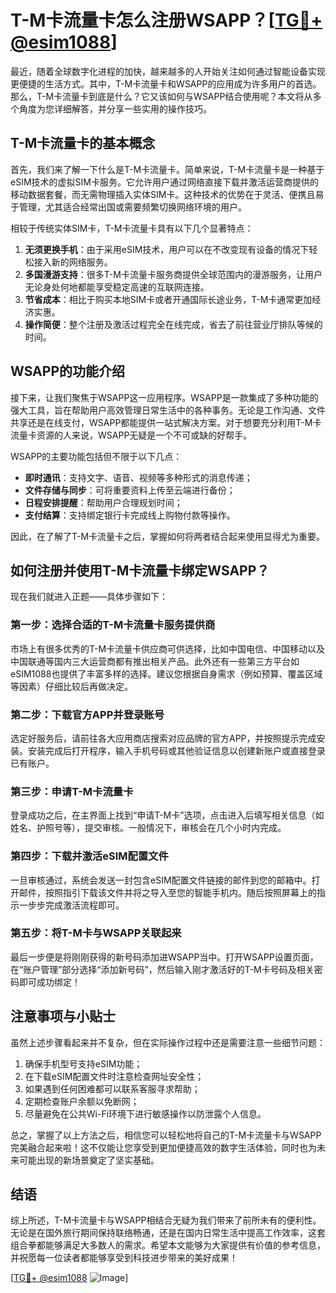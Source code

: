 # T-M卡流量卡怎么注册WSAPP？[[TG💪+ @esim1088](https://t.me/s/esim1088)]

最近，随着全球数字化进程的加快，越来越多的人开始关注如何通过智能设备实现更便捷的生活方式。其中，T-M卡流量卡和WSAPP的应用成为许多用户的首选。那么，T-M卡流量卡到底是什么？它又该如何与WSAPP结合使用呢？本文将从多个角度为您详细解答，并分享一些实用的操作技巧。

## T-M卡流量卡的基本概念

首先，我们来了解一下什么是T-M卡流量卡。简单来说，T-M卡流量卡是一种基于eSIM技术的虚拟SIM卡服务。它允许用户通过网络直接下载并激活运营商提供的移动数据套餐，而无需物理插入实体SIM卡。这种技术的优势在于灵活、便携且易于管理，尤其适合经常出国或需要频繁切换网络环境的用户。

相较于传统实体SIM卡，T-M卡流量卡具有以下几个显著特点：

1. **无须更换手机**：由于采用eSIM技术，用户可以在不改变现有设备的情况下轻松接入新的网络服务。
2. **多国漫游支持**：很多T-M卡流量卡服务商提供全球范围内的漫游服务，让用户无论身处何地都能享受稳定高速的互联网连接。
3. **节省成本**：相比于购买本地SIM卡或者开通国际长途业务，T-M卡通常更加经济实惠。
4. **操作简便**：整个注册及激活过程完全在线完成，省去了前往营业厅排队等候的时间。

## WSAPP的功能介绍

接下来，让我们聚焦于WSAPP这一应用程序。WSAPP是一款集成了多种功能的强大工具，旨在帮助用户高效管理日常生活中的各种事务。无论是工作沟通、文件共享还是在线支付，WSAPP都能提供一站式解决方案。对于想要充分利用T-M卡流量卡资源的人来说，WSAPP无疑是一个不可或缺的好帮手。

WSAPP的主要功能包括但不限于以下几点：

- **即时通讯**：支持文字、语音、视频等多种形式的消息传递；
- **文件存储与同步**：可将重要资料上传至云端进行备份；
- **日程安排提醒**：帮助用户合理规划时间；
- **支付结算**：支持绑定银行卡完成线上购物付款等操作。

因此，在了解了T-M卡流量卡之后，掌握如何将两者结合起来使用显得尤为重要。

## 如何注册并使用T-M卡流量卡绑定WSAPP？

现在我们就进入正题——具体步骤如下：

### 第一步：选择合适的T-M卡流量卡服务提供商
市场上有很多优秀的T-M卡流量卡供应商可供选择，比如中国电信、中国移动以及中国联通等国内三大运营商都有推出相关产品。此外还有一些第三方平台如eSIM1088也提供了丰富多样的选择。建议您根据自身需求（例如预算、覆盖区域等因素）仔细比较后再做决定。

### 第二步：下载官方APP并登录账号
选定好服务后，请前往各大应用商店搜索对应品牌的官方APP，并按照提示完成安装。安装完成后打开程序，输入手机号码或其他验证信息以创建新账户或直接登录已有账户。

### 第三步：申请T-M卡流量卡
登录成功之后，在主界面上找到“申请T-M卡”选项，点击进入后填写相关信息（如姓名、护照号等），提交审核。一般情况下，审核会在几个小时内完成。

### 第四步：下载并激活eSIM配置文件
一旦审核通过，系统会发送一封包含eSIM配置文件链接的邮件到您的邮箱中。打开邮件，按照指引下载该文件并将之导入至您的智能手机内。随后按照屏幕上的指示一步步完成激活流程即可。

### 第五步：将T-M卡与WSAPP关联起来
最后一步便是将刚刚获得的新号码添加进WSAPP当中。打开WSAPP设置页面，在“账户管理”部分选择“添加新号码”，然后输入刚才激活好的T-M卡号码及相关密码即可成功绑定！

## 注意事项与小贴士

虽然上述步骤看起来并不复杂，但在实际操作过程中还是需要注意一些细节问题：

1. 确保手机型号支持eSIM功能；
2. 在下载eSIM配置文件时注意检查网址安全性；
3. 如果遇到任何困难都可以联系客服寻求帮助；
4. 定期检查账户余额以免断网；
5. 尽量避免在公共Wi-Fi环境下进行敏感操作以防泄露个人信息。

总之，掌握了以上方法之后，相信您可以轻松地将自己的T-M卡流量卡与WSAPP完美融合起来啦！这不仅能让您享受到更加便捷高效的数字生活体验，同时也为未来可能出现的新场景奠定了坚实基础。

## 结语

综上所述，T-M卡流量卡与WSAPP相结合无疑为我们带来了前所未有的便利性。无论是在国外旅行期间保持联络畅通，还是在国内日常生活中提高工作效率，这套组合拳都能够满足大多数人的需求。希望本文能够为大家提供有价值的参考信息，并祝愿每一位读者都能够享受到科技进步带来的美好成果！

[[TG💪+ @esim1088](https://t.me/s/esim1088) ![Image](https://i.postimg.cc/4NQfJmqS/Snipaste-2025-05-13-00-14-12.png)]